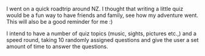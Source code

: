 I went on a quick roadtrip around NZ. I thought that writing a little quiz would be a fun way to have friends and family, see how my adventure went. This will also be a good reminder for me :)

I intend to have a number of quiz topics (music, sights, pictures etc.,) and a speed round, taking 10 randomly assigned questions and give the user a set amount of time to answer the questions.


